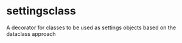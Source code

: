 # settingsclass
A decorator for classes to be used as settings objects based on the dataclass approach
